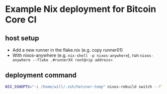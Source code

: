 # Example Nix deployment for Bitcoin Core CI

## host setup

- Add a new runner in the flake.nix (e.g. copy runner01)
- With nixos-anywhere (e.g. `nix-shell -p nixos-anywhere`), run `nixos-anywhere --flake .#runnerXX root@<ip address>`



## deployment command

```bash
NIX_SSHOPTS="-i /home/will/.ssh/hetzner-temp" nixos-rebuild switch --flake .#hetzner-cloud --target-host root@188.245.174.208 --show-trace
```
